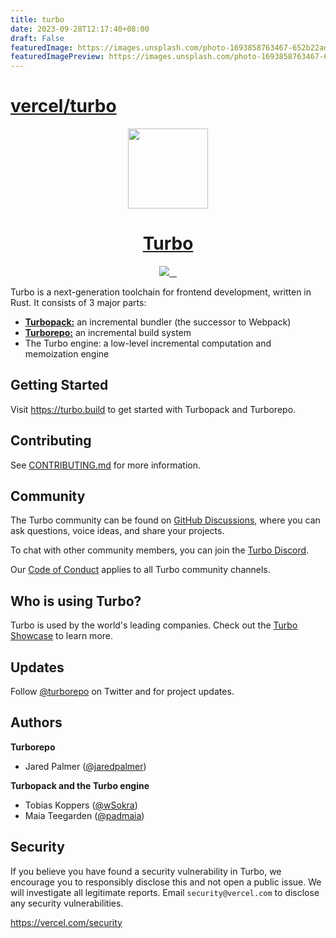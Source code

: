 ```yaml
---
title: turbo
date: 2023-09-28T12:17:40+08:00
draft: False
featuredImage: https://images.unsplash.com/photo-1693858763467-652b22ad724b?ixid=M3w0NjAwMjJ8MHwxfHJhbmRvbXx8fHx8fHx8fDE2OTU4NzQ0ODV8&ixlib=rb-4.0.3
featuredImagePreview: https://images.unsplash.com/photo-1693858763467-652b22ad724b?ixid=M3w0NjAwMjJ8MHwxfHJhbmRvbXx8fHx8fHx8fDE2OTU4NzQ0ODV8&ixlib=rb-4.0.3
---
```


# [vercel/turbo](https://github.com/vercel/turbo)

<p align="center">
  <a href="https://turbo.build">
    <picture>
      <source media="(prefers-color-scheme: dark)" srcset="https://user-images.githubusercontent.com/4060187/196936123-f6e1db90-784d-4174-b774-92502b718836.png">
      <img src="https://user-images.githubusercontent.com/4060187/196936104-5797972c-ab10-4834-bd61-0d1e5f442c9c.png" height="128">
    </picture>
    <h1 align="center">Turbo</h1>
  </a>
</p>

<p align="center">
  <a aria-label="Vercel logo" href="https://vercel.com/">
    <img src="https://img.shields.io/badge/MADE%20BY%20Vercel-000000.svg?style=for-the-badge&logo=Vercel&labelColor=000">
  </a>
  <a aria-label="NPM version" href="https://www.npmjs.com/package/turbo">
    <img alt="" src="https://img.shields.io/npm/v/turbo.svg?style=for-the-badge&labelColor=000000">
  </a>
  <a aria-label="License" href="https://github.com/vercel/turbo/blob/main/LICENSE">
    <img alt="" src="https://img.shields.io/npm/l/turbo.svg?style=for-the-badge&labelColor=000000&color=">
  </a>
  <a aria-label="Join the community on GitHub" href="https://github.com/vercel/turbo/discussions">
    <img alt="" src="https://img.shields.io/badge/Join%20the%20community-blueviolet.svg?style=for-the-badge&logo=turborepo&labelColor=000000&logoWidth=20&logoColor=white">
  </a>
</p>

Turbo is a next-generation toolchain for frontend development, written in Rust. It consists of 3 major parts:

- [**Turbopack:**](https://turbo.build/pack) an incremental bundler (the successor to Webpack)
- [**Turborepo:**](https://turbo.build/repo) an incremental build system
- The Turbo engine: a low-level incremental computation and memoization engine

## Getting Started

Visit https://turbo.build to get started with Turbopack and Turborepo.

## Contributing

See [CONTRIBUTING.md](./CONTRIBUTING.md) for more information.

## Community

The Turbo community can be found on [GitHub Discussions](https://github.com/vercel/turbo/discussions), where you can ask questions, voice ideas, and share your projects.

To chat with other community members, you can join the [Turbo Discord](https://turbo.build/discord).

Our [Code of Conduct](https://github.com/vercel/turbo/blob/main/CODE_OF_CONDUCT.md) applies to all Turbo community channels.

## Who is using Turbo?

Turbo is used by the world's leading companies. Check out the [Turbo Showcase](https://turbo.build/showcase) to learn more.

## Updates

Follow [@turborepo](https://twitter.com/turborepo) on Twitter and for project updates.

## Authors

**Turborepo**

- Jared Palmer ([@jaredpalmer](https://twitter.com/jaredpalmer))

**Turbopack and the Turbo engine**

- Tobias Koppers ([@wSokra](https://twitter.com/wSokra))
- Maia Teegarden ([@padmaia](https://twitter.com/padmaia))

## Security

If you believe you have found a security vulnerability in Turbo, we encourage you to responsibly disclose this and not open a public issue. We will investigate all legitimate reports. Email `security@vercel.com` to disclose any security vulnerabilities.

https://vercel.com/security
